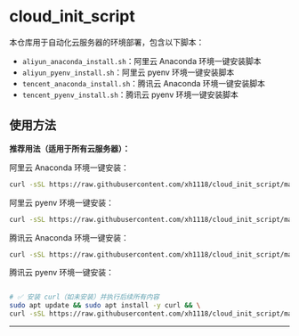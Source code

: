 # cloud_init_script

本仓库用于自动化云服务器的环境部署，包含以下脚本：

- `aliyun_anaconda_install.sh`：阿里云 Anaconda 环境一键安装脚本
- `aliyun_pyenv_install.sh`：阿里云 pyenv 环境一键安装脚本
- `tencent_anaconda_install.sh`：腾讯云 Anaconda 环境一键安装脚本
- `tencent_pyenv_install.sh`：腾讯云 pyenv 环境一键安装脚本

## 使用方法

**推荐用法（适用于所有云服务器）：**

阿里云 Anaconda 环境一键安装：
```bash
curl -sSL https://raw.githubusercontent.com/xh1118/cloud_init_script/main/aliyun_anaconda_install.sh | sudo bash
```

阿里云 pyenv 环境一键安装：
```bash
curl -sSL https://raw.githubusercontent.com/xh1118/cloud_init_script/main/aliyun_pyenv_install.sh | sudo bash
```

腾讯云 Anaconda 环境一键安装：
```bash
curl -sSL https://raw.githubusercontent.com/xh1118/cloud_init_script/main/tencent_anaconda_install.sh | sudo bash
```

腾讯云 pyenv 环境一键安装：
```bash

# ✅ 安装 curl（如未安装）并执行后续所有内容
sudo apt update && sudo apt install -y curl && \
curl -sSL https://raw.githubusercontent.com/xh1118/cloud_init_script/main/tencent_pyenv_install.sh | bash


```

--- 